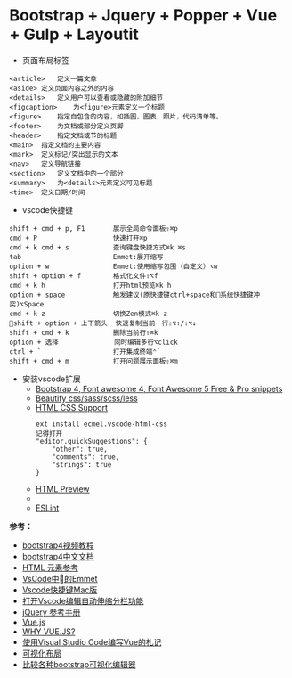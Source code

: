 Bootstrap + Jquery + Popper + Vue + Gulp + Layoutit
=============

* 页面布局标签
```
<article>	定义一篇文章
<aside>	定义页面内容之外的内容
<details>	定义用户可以查看或隐藏的附加细节
<figcaption>	为<figure>元素定义一个标题
<figure>	指定自包含的内容，如插图，图表，照片，代码清单等。
<footer>	为文档或部分定义页脚
<header>	指定文档或节的标题
<main>	指定文档的主要内容
<mark>	定义标记/突出显示的文本
<nav>	定义导航链接
<section>	定义文档中的一个部分
<summary>	为<details>元素定义可见标题
<time>	定义日期/时间
```
* vscode快捷键
```
shift + cmd + p, F1       展示全局命令面板⇧⌘p
cmd + P                   快速打开⌘p
cmd + k cmd + s           查询键盘快捷方式⌘k ⌘s
tab                       Emmet:展开缩写
option + w                Emmet:使用缩写包围（自定义）⌥w
shift + option + f        格式化文件⇧⌥f
cmd + k h                 打开html预览⌘k h
option + space            触发建议(原快捷键ctrl+space和系统快捷键冲突)⌥Space
cmd + k z                 切换Zen模式⌘k z
shift + option + 上下箭头  快速复制当前一行⇧⌥↑/⇧⌥↓
shift + cmd + k           删除当前行⇧⌘k
option + 选择              同时编辑多行⌥click
ctrl + `                  打开集成终端⌃`
shift + cmd + m           打开问题展示面板⇧⌘m
```
* 安装vscode扩展
  - [Bootstrap 4, Font awesome 4, Font Awesome 5 Free & Pro snippets](https://marketplace.visualstudio.com/items?itemName=thekalinga.bootstrap4-vscode)
  - [Beautify css/sass/scss/less](https://marketplace.visualstudio.com/items?itemName=michelemelluso.code-beautifier)
  - [HTML CSS Support](https://marketplace.visualstudio.com/items?itemName=ecmel.vscode-html-css)
    ```
    ext install ecmel.vscode-html-css
    记得打开
    "editor.quickSuggestions": {
        "other": true,
        "comments": true,
        "strings": true
    }
    ```
  - [HTML Preview](https://marketplace.visualstudio.com/items?itemName=tht13.html-preview-vscode)
  - []()
  - [ESLint](https://marketplace.visualstudio.com/items?itemName=dbaeumer.vscode-eslint)

**参考：**
* [bootstrap4视频教程](https://www.youtube.com/playlist?list=PLrGkYTMKtIQtphNmmo_yOfS0DtlrFkr7m)
* [bootstrap4中文文档](https://v4.bootcss.com/docs/4.0/getting-started/introduction/)
* [HTML 元素参考](https://developer.mozilla.org/zh-CN/docs/Web/HTML/Element)
* [VsCode中的Emmet](https://docs.emmet.io/cheat-sheet/)
* [Vscode快捷键Mac版](http://blog.csdn.net/d_lds/article/details/63683624)
* [打开Vscode编辑自动伸缩分栏功能](https://i.stack.imgur.com/ZB6yf.gif)
* [jQuery 参考手册](http://www.w3school.com.cn/jquery/jquery_reference.asp)
* [Vue.js](https://cn.vuejs.org/index.html)
* [WHY VUE.JS?](https://player.youku.com/embed/XMzMwMTYyODMyNA==)
* [使用Visual Studio Code编写Vue的札记](https://cloud.tencent.com/developer/article/1004923)
* [可视化布局](http://www.bootcss.com/p/layoutit/)
* [比较各种bootstrap可视化编辑器](https://bootstrapbay.com/blog/bootstrap-editors/)
